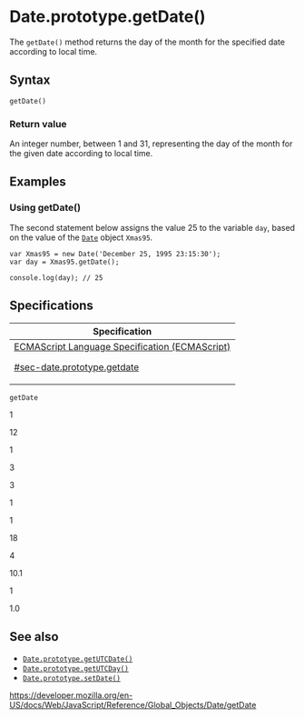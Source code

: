 # Date.prototype.getDate()

The `getDate()` method returns the day of the month for the specified date according to local time.

## Syntax

    getDate()

### Return value

An integer number, between 1 and 31, representing the day of the month for the given date according to local time.

## Examples

### Using getDate()

The second statement below assigns the value 25 to the variable `day`, based on the value of the [`Date`](../date) object `Xmas95`.

    var Xmas95 = new Date('December 25, 1995 23:15:30');
    var day = Xmas95.getDate();

    console.log(day); // 25

## Specifications

<table><thead><tr class="header"><th>Specification</th></tr></thead><tbody><tr class="odd"><td><a href="https://tc39.es/ecma262/#sec-date.prototype.getdate">ECMAScript Language Specification (ECMAScript) 
<br/>

<span class="small">#sec-date.prototype.getdate</span></a></td></tr></tbody></table>

`getDate`

1

12

1

3

3

1

1

18

4

10.1

1

1.0

## See also

-   [`Date.prototype.getUTCDate()`](getutcdate)
-   [`Date.prototype.getUTCDay()`](getutcday)
-   [`Date.prototype.setDate()`](setdate)

<a href="https://developer.mozilla.org/en-US/docs/Web/JavaScript/Reference/Global_Objects/Date/getDate" class="_attribution-link">https://developer.mozilla.org/en-US/docs/Web/JavaScript/Reference/Global_Objects/Date/getDate</a>
